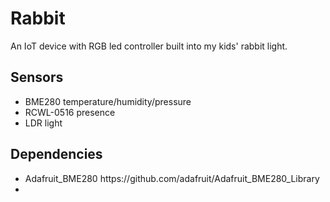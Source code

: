 <h1>Rabbit</h1>

An IoT device with RGB led controller built into my kids' rabbit light.

<h2>Sensors</h2>
<ul>
  <li>BME280 temperature/humidity/pressure</li>
  <li>RCWL-0516 presence</li>
  <li>LDR light</li>
</ul>

<h2>Dependencies</h2>
<ul>
  <li>Adafruit_BME280 https://github.com/adafruit/Adafruit_BME280_Library</li>
  <li></li>  
</ul>
